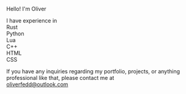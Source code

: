 Hello! I'm Oliver  

I have experience in  
Rust  
Python  
Lua  
C++  
HTML  
CSS  

If you have any inquiries regarding my portfolio, projects, or anything professional like that, please contact me at  
oliverfedd@outlook.com
